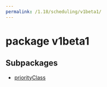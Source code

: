 ```yaml
---
permalink: /1.18/scheduling/v1beta1/
---
```


# package v1beta1



## Subpackages

* [priorityClass](scheduling-v1beta1-priorityClass.md)